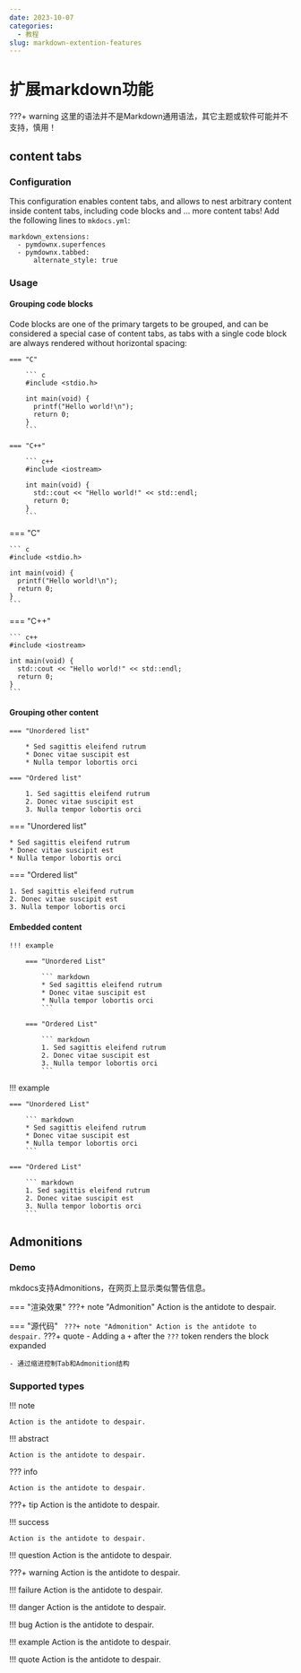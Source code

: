 ```yaml
---
date: 2023-10-07
categories:
  - 教程
slug: markdown-extention-features
---
```


# 扩展markdown功能


???+ warning
    这里的语法并不是Markdown通用语法，其它主题或软件可能并不支持，慎用！

## content tabs

### Configuration

This configuration enables content tabs, and allows to nest arbitrary content inside content tabs, including code blocks and ... more content tabs! Add the following lines to `mkdocs.yml`:

``` 
markdown_extensions:
  - pymdownx.superfences
  - pymdownx.tabbed:
      alternate_style: true

```
### Usage

#### Grouping code blocks

Code blocks are one of the primary targets to be grouped, and can be considered a special case of content tabs, as tabs with a single code block are always rendered without horizontal spacing:

``` title="Content tabs with code blocks"
=== "C"

    ``` c
    #include <stdio.h>

    int main(void) {
      printf("Hello world!\n");
      return 0;
    }
    ```

=== "C++"

    ``` c++
    #include <iostream>

    int main(void) {
      std::cout << "Hello world!" << std::endl;
      return 0;
    }
    ```
```

=== "C"

    ``` c
    #include <stdio.h>

    int main(void) {
      printf("Hello world!\n");
      return 0;
    }
    ```

=== "C++"

    ``` c++
    #include <iostream>

    int main(void) {
      std::cout << "Hello world!" << std::endl;
      return 0;
    }
    ```

#### Grouping other content

``` title="Content tabs"
=== "Unordered list"

    * Sed sagittis eleifend rutrum
    * Donec vitae suscipit est
    * Nulla tempor lobortis orci

=== "Ordered list"

    1. Sed sagittis eleifend rutrum
    2. Donec vitae suscipit est
    3. Nulla tempor lobortis orci

```

=== "Unordered list"

    * Sed sagittis eleifend rutrum
    * Donec vitae suscipit est
    * Nulla tempor lobortis orci

=== "Ordered list"

    1. Sed sagittis eleifend rutrum
    2. Donec vitae suscipit est
    3. Nulla tempor lobortis orci

#### Embedded content

``` title="Content tabs in admonition"
!!! example

    === "Unordered List"

        ``` markdown
        * Sed sagittis eleifend rutrum
        * Donec vitae suscipit est
        * Nulla tempor lobortis orci
        ```

    === "Ordered List"

        ``` markdown
        1. Sed sagittis eleifend rutrum
        2. Donec vitae suscipit est
        3. Nulla tempor lobortis orci
        ```

``` 

!!! example

    === "Unordered List"

        ``` markdown
        * Sed sagittis eleifend rutrum
        * Donec vitae suscipit est
        * Nulla tempor lobortis orci
        ```

    === "Ordered List"

        ``` markdown
        1. Sed sagittis eleifend rutrum
        2. Donec vitae suscipit est
        3. Nulla tempor lobortis orci
        ```


## Admonitions

### Demo
mkdocs支持Admonitions，在网页上显示类似警告信息。

=== "渲染效果"
    ???+ note "Admonition"
        Action is the antidote to despair.

=== "源代码"
    ``` 
    ???+ note "Admonition"
        Action is the antidote to despair.
    ```
???+ quote
    - Adding a `+` after the `???` token renders the block expanded

    - 通过缩进控制Tab和Admonition结构


### Supported types

!!! note

    Action is the antidote to despair.

!!! abstract

    Action is the antidote to despair.

??? info

    Action is the antidote to despair.

???+ tip
    Action is the antidote to despair.
    
!!! success

    Action is the antidote to despair.
    
!!! question
    Action is the antidote to despair.
    
???+ warning
    Action is the antidote to despair.
        
!!! failure
    Action is the antidote to despair.
        
!!! danger
    Action is the antidote to despair.
        
!!! bug
    Action is the antidote to despair.
        
!!! example
    Action is the antidote to despair.
            
!!! quote
    Action is the antidote to despair.
    
 